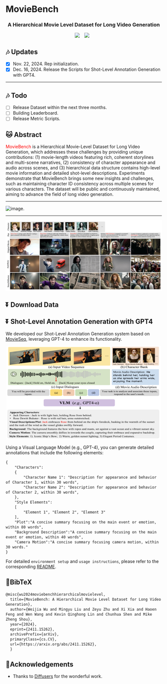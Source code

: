 # MovieBench
### <div align="center"> A Hierarchical Movie Level Dataset for Long Video Generation <div> 

<div align="center">
  <a href="https://weijiawu.github.io/MovieBench/"><img src="https://img.shields.io/static/v1?label=Project%20Page&message=Github&color=blue&logo=github-pages"></a> &ensp;
  <a href="https://arxiv.org/abs/2411.15262"><img src="https://img.shields.io/static/v1?label=Paper&message=Arxiv&color=red&logo=arxiv"></a> &ensp;
</div>

## :notes: **Updates**


- [x] Nov. 22, 2024. Rep initialization.
- [x] Dec. 16, 2024. Release the Scripts for Shot-Level Annotation Generation with GPT4.

---
## :notes: **Todo**
- [ ] Release Dataset within the next three months.
- [ ] Building Leaderboard.
- [ ] Release Metric Scripts.

## 🐱 Abstract
<font color="red">MovieBench</font> is a Hierarchical Movie-Level Dataset for Long Video Generation, which addresses these challenges by providing unique contributions:
(1) movie-length videos featuring rich, coherent storylines and multi-scene narratives, (2) consistency of character appearance and audio across scenes, and (3) hierarchical data structure contains high-level movie information and detailed shot-level descriptions. Experiments demonstrate that MovieBench brings some new insights and challenges, such as maintaining character ID consistency across multiple scenes for various characters. The dataset will be public and continuously maintained, aiming
to advance the field of long video generation.

---

![image.](asset/structure.png)

---
![image.](asset/keyframeGen.png)


## ⏬ Download Data



## ⏬ Shot-Level Annotation Generation with GPT4

We developed our Shot-Level Annotation Generation system based on [MovieSeq](https://github.com/showlab/MovieSeq), leveraging GPT-4 to enhance its functionality.

<div style="text-align: center;">
    <img src="asset/22.02.56.png" alt="image description" width="500" height="300">
</div>


Using a Visual Language Model (e.g., GPT-4), you can generate detailed annotations that include the following elements:
```
{
    "Characters":
    {
        "Character Name 1": "Description for appearance and behavior of Character 1, within 30 words",
        "Character Name 2": "Description for appearance and behavior of Character 2, within 30 words", 
    },
    "Style Elements":
    [
        "Element 1", "Element 2", "Element 3"
    ],
    "Plot":"A concise summary focusing on the main event or emotion, within 80 words",
    "Background Description":"A concise summary focusing on the main event or emotion, within 40 words",
    "Camera Motion":"A concise summary focusing camera motion, within 30 words."
}
```

For detailed ```environment setup``` and ```usage instructions```, please refer to the corresponding [README](https://github.com/showlab/MovieBench/tree/main/MovieBench).


## 📖BibTeX
    @misc{wu2024moviebenchhierarchicalmovielevel,
      title={MovieBench: A Hierarchical Movie Level Dataset for Long Video Generation}, 
      author={Weijia Wu and Mingyu Liu and Zeyu Zhu and Xi Xia and Haoen Feng and Wen Wang and Kevin Qinghong Lin and Chunhua Shen and Mike Zheng Shou},
      year={2024},
      eprint={2411.15262},
      archivePrefix={arXiv},
      primaryClass={cs.CV},
      url={https://arxiv.org/abs/2411.15262}, 
      }
    
## 🤗Acknowledgements
- Thanks to [Diffusers](https://github.com/huggingface/diffusers) for the wonderful work.
